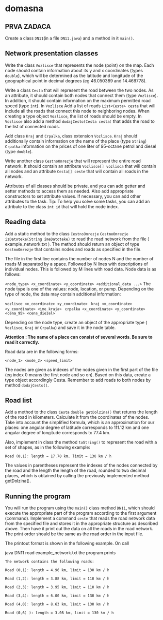 # domasna
## PRVA ZADACA
Create a class `DN11`(in a file `DN11.java`) and a method in it `main()`.

## Network presentation classes
Write the class `Vozlisce` that represents the node (point) on the map. Each node should contain information about its y and x coordinates (types `double`), which will be determined as the latitude and longitude of the geographical point in decimal degrees (eg 46.050389 and 14.468778).

Write a class `Cesta` that will represent the road between the two nodes. As an attribute, it should contain both nodes that connect them (type `Vozlisce`). In addition, it should contain information on the maximum permitted road speed (type `int`). In `Vozlisce` Add a list of roads `List<Cesta> ceste` that will include all the roads that connect this node to neighboring nodes. When creating a type object `Vozlisce`, the list of roads should be empty. In `Vozlisce` also add a method `dodajCesto(Cesta cesta)` that adds the road to the list of connected roads.

Add class `Kraj` and `Crpalka`, class extension `Vozlisce`. `Kraj` should additionally contain information on the name of the place (type `String`) `Crpalka` information on the prices of one liter of 95-octane petrol and diesel (type `double`).

Write another class `CestnoOmrezje` that will represent the entire road network. It should contain an attribute `Vozlisce[] vozlisca` that will contain all nodes and an attribute `Cesta[] ceste` that will contain all roads in the network.

Attributes of all classes should be private, and you can add getter and setter methods to access them as needed. Also add appropriate constructors to set attribute values. If necessary, you can add other attributes to the task.
Tip: To help you solve some tasks, you can add an attribute to the class  `int id` that will hold the node index.
  
## Reading data

Add a static method to the class `CestnoOmrezje` `CestnoOmrezje izDatoteke(String imeDatoteke)` to read the road network from the file ( example_network.txt ). The method should return an object of type `CestnoOmrezje` that contains nodes and roads as specified in the file.

The file in the first line contains the number of nodes N and the number of roads M separated by a space. Followed by N lines with descriptions of individual nodes. This is followed by M lines with road data.
Node data is as follows:

`<node_type> <x_coordinate> <y_coordinate> <additional_data ...>`
The node type is one of the values: node, location, or pump. Depending on the type of node, the data may contain additional information:

`vozlisce <x_coordinate> <y_coordinate> `
`kraj <x_coordinate> <y_coordinate> <ime_kraja> `
`crpalka <x_coordinate> <y_coordinate> <cena_95> <cena_diezel>`

Depending on the node type, create an object of the appropriate type ( `Vozlisce`,  `Kraj` or `Crpalka`) and save it in the node table.


**Attention : The name of a place can consist of several words. Be sure to read it correctly.**

Road data are in the following forms:

`<node_1> <node_2> <speed_limit>`

The nodes are given as indexes of the nodes given in the first part of the file (eg index 0 means the first node and so on). Based on this data, create a type object accordingly Cesta. Remember to add roads to both nodes by method `dodajCesto()`.

## Road list
Add a method to the class `Cesta` `double getDolzina()` that returns the length of the road in kilometers. Calculate it from the coordinates of the nodes. Take into account the simplified formula, which is an approximation for our places: one angular degree of latitude corresponds to 111.12 km and one angular degree of longitude corresponds to 77.4 km.

Also, implement in class the method `toString()` to represent the road with a set of shapes, as in the following example:

`Road (0,1): length = 17.70 km, limit = 130 km / h`

The values in parentheses represent the indexes of the nodes connected by the road and the length the length of the road, rounded to two decimal places, which is obtained by calling the previously implemented method getDolzina().

## Running the program
You will run the program using the `main()` class method `DN11`, which should execute the appropriate part of the program according to the first argument (command). Implement a command `ceste` that reads the road network data from the specified file and stores it in the appropriate structure as described above. Then have it print out the data on all the roads in the road network. The print order should be the same as the road order in the input file.

The printout format is shown in the following example. On call

java DN11 road example_network.txt
the program prints

`The network contains the following roads: `
  
`Road (0,1): length = 4.96 km, limit = 130 km / h `
  
`Road (1,2): length = 3.88 km, limit = 110 km / h `
  
`Road (2,3): length = 3.95 km, limit = 110 km / h  `
  
`Road (3,4): length = 6.00 km, limit = 130 km / h  `
  
`Road (4,0): length = 8.63 km, limit = 130 km / h  `
  
`Road (0,6) ): length = 3.08 km, limit = 130 km / h `

